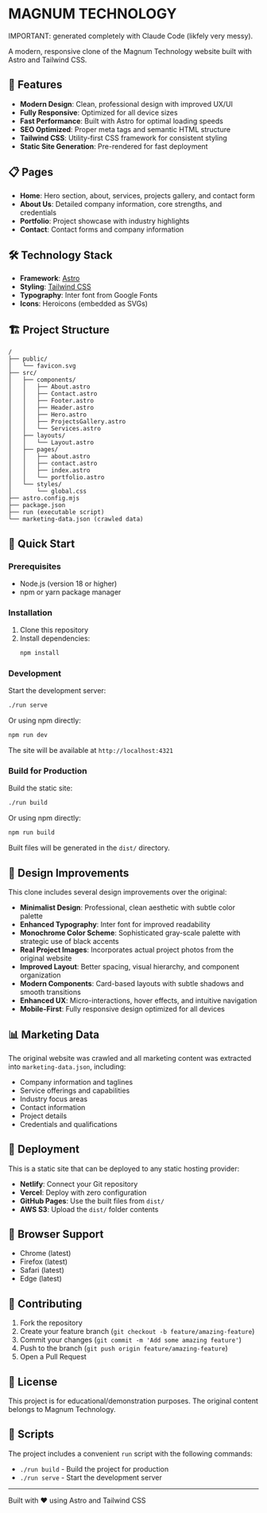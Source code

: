 # MAGNUM TECHNOLOGY

IMPORTANT: generated completely with Claude Code (likfely very messy).

A modern, responsive clone of the Magnum Technology website built with Astro and Tailwind CSS.

## 🚀 Features

- **Modern Design**: Clean, professional design with improved UX/UI
- **Fully Responsive**: Optimized for all device sizes
- **Fast Performance**: Built with Astro for optimal loading speeds
- **SEO Optimized**: Proper meta tags and semantic HTML structure
- **Tailwind CSS**: Utility-first CSS framework for consistent styling
- **Static Site Generation**: Pre-rendered for fast deployment

## 📋 Pages

- **Home**: Hero section, about, services, projects gallery, and contact form
- **About Us**: Detailed company information, core strengths, and credentials
- **Portfolio**: Project showcase with industry highlights
- **Contact**: Contact forms and company information

## 🛠️ Technology Stack

- **Framework**: [Astro](https://astro.build/)
- **Styling**: [Tailwind CSS](https://tailwindcss.com/)
- **Typography**: Inter font from Google Fonts
- **Icons**: Heroicons (embedded as SVGs)

## 🏗️ Project Structure

```
/
├── public/
│   └── favicon.svg
├── src/
│   ├── components/
│   │   ├── About.astro
│   │   ├── Contact.astro
│   │   ├── Footer.astro
│   │   ├── Header.astro
│   │   ├── Hero.astro
│   │   ├── ProjectsGallery.astro
│   │   └── Services.astro
│   ├── layouts/
│   │   └── Layout.astro
│   ├── pages/
│   │   ├── about.astro
│   │   ├── contact.astro
│   │   ├── index.astro
│   │   └── portfolio.astro
│   └── styles/
│       └── global.css
├── astro.config.mjs
├── package.json
├── run (executable script)
└── marketing-data.json (crawled data)
```

## 🚀 Quick Start

### Prerequisites

- Node.js (version 18 or higher)
- npm or yarn package manager

### Installation

1. Clone this repository
2. Install dependencies:
   ```bash
   npm install
   ```

### Development

Start the development server:
```bash
./run serve
```

Or using npm directly:
```bash
npm run dev
```

The site will be available at `http://localhost:4321`

### Build for Production

Build the static site:
```bash
./run build
```

Or using npm directly:
```bash
npm run build
```

Built files will be generated in the `dist/` directory.

## 🎨 Design Improvements

This clone includes several design improvements over the original:

- **Minimalist Design**: Professional, clean aesthetic with subtle color palette
- **Enhanced Typography**: Inter font for improved readability
- **Monochrome Color Scheme**: Sophisticated gray-scale palette with strategic use of black accents
- **Real Project Images**: Incorporates actual project photos from the original website
- **Improved Layout**: Better spacing, visual hierarchy, and component organization
- **Modern Components**: Card-based layouts with subtle shadows and smooth transitions
- **Enhanced UX**: Micro-interactions, hover effects, and intuitive navigation
- **Mobile-First**: Fully responsive design optimized for all devices

## 📊 Marketing Data

The original website was crawled and all marketing content was extracted into `marketing-data.json`, including:

- Company information and taglines
- Service offerings and capabilities
- Industry focus areas
- Contact information
- Project details
- Credentials and qualifications

## 🚀 Deployment

This is a static site that can be deployed to any static hosting provider:

- **Netlify**: Connect your Git repository
- **Vercel**: Deploy with zero configuration
- **GitHub Pages**: Use the built files from `dist/`
- **AWS S3**: Upload the `dist/` folder contents

## 📱 Browser Support

- Chrome (latest)
- Firefox (latest)
- Safari (latest)
- Edge (latest)

## 🤝 Contributing

1. Fork the repository
2. Create your feature branch (`git checkout -b feature/amazing-feature`)
3. Commit your changes (`git commit -m 'Add some amazing feature'`)
4. Push to the branch (`git push origin feature/amazing-feature`)
5. Open a Pull Request

## 📄 License

This project is for educational/demonstration purposes. The original content belongs to Magnum Technology.

## 🔧 Scripts

The project includes a convenient `run` script with the following commands:

- `./run build` - Build the project for production
- `./run serve` - Start the development server

---

Built with ❤️ using Astro and Tailwind CSS
